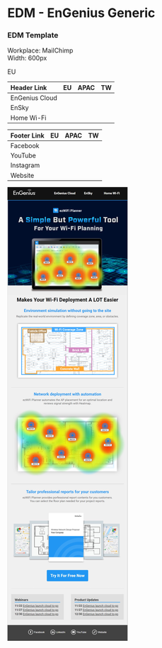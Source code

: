 # EDM - EnGenius Generic

### EDM Template

Workplace: MailChimp  
Width: 600px

EU

| Header Link | EU | APAC | TW |
| :--- | :--- | :--- | :--- |
| EnGenius Cloud |  |  |  |
| EnSky |  |  |  |
| Home Wi-Fi |  |  |  |

| Footer Link         | EU | APAC | TW |
| :--- | :--- | :--- | :--- |
| Facebook |  |  |  |
| YouTube |  |  |  |
| Instagram |  |  |  |
| Website |  |  |  |

![](../../.gitbook/assets/fireshot-capture-124-ezwifi-planner-a-powerful-tool-to-simplify-your-wi-fi-deployment_-mailchi.mp.jpg)

